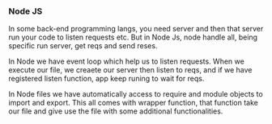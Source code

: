 ### Node JS

In some back-end programming langs, you need server and then that server run your code to listen requests etc. But in Node Js, node handle all, being specific run server, get reqs and send reses.

In Node we have event loop which help us to listen requests. When we execute our file, we creaete our server then listen to reqs, and if we have registered listen function, app keep runing to wait for reqs.

In Node files we have automatically access to require and module objects to import and export. This all comes with wrapper function, that function take our file and give use the file with some additional functionalities. 


